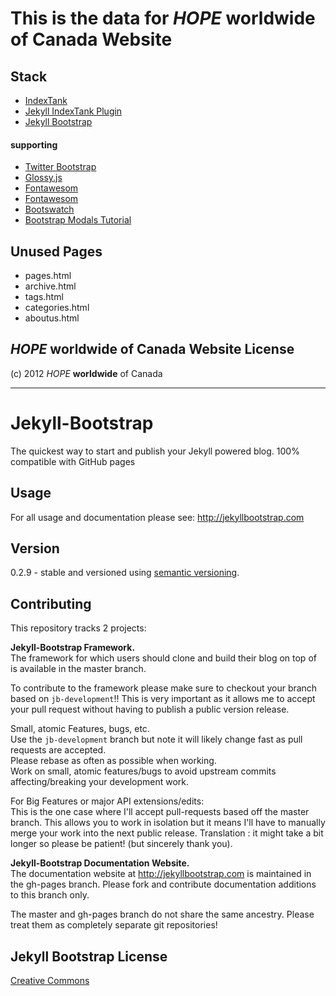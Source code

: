 # This is the data for *HOPE* __worldwide__ of Canada Website

## Stack
- [IndexTank](http://indextank.com)
- [Jekyll IndexTank Plugin](https://github.com/PascalW/jekyll_indextank)
- [Jekyll Bootstrap](http://jekyllbootstrap.com/)

#### supporting
- [Twitter Bootstrap](http://twitter.github.com/bootstrap/)
- [Glossy.js](http://www.netzgesta.de/glossy/)
- [Fontawesom](http://fortawesome.github.com/Font-Awesome/)
- [Fontawesom](http://fortawesome.github.com/Font-Awesome/)
- [Bootswatch](http://bootswatch.com/)
- [Bootstrap Modals Tutorial](http://www.w3resource.com/twitter-bootstrap/modals-tutorial.php)

## Unused Pages 
- pages.html
- archive.html
- tags.html
- categories.html
- aboutus.html

## *HOPE* __worldwide__ of Canada Website License

(c) 2012 *HOPE* __worldwide__ of Canada

--------------
# Jekyll-Bootstrap


The quickest way to start and publish your Jekyll powered blog. 100% compatible with GitHub pages

## Usage

For all usage and documentation please see: <http://jekyllbootstrap.com>

## Version

0.2.9 - stable and versioned using [semantic versioning](http://semver.org/).

## Contributing 

This repository tracks 2 projects:

 **Jekyll-Bootstrap Framework.**  
  The framework for which users should clone and build their blog on top of is available in the master branch.
  
  To contribute to the framework please make sure to checkout your branch based on `jb-development`!!
  This is very important as it allows me to accept your pull request without having to publish a public version release.
  
  Small, atomic Features, bugs, etc.   
  Use the `jb-development` branch but note it will likely change fast as pull requests are accepted.   
  Please rebase as often as possible when working.   
  Work on small, atomic features/bugs to avoid upstream commits affecting/breaking your development work.
  
  For Big Features or major API extensions/edits:   
  This is the one case where I'll accept pull-requests based off the master branch.
  This allows you to work in isolation but it means I'll have to manually merge your work into the next public release.
  Translation : it might take a bit longer so please be patient! (but sincerely thank you).
 
 **Jekyll-Bootstrap Documentation Website.**    
  The documentation website at <http://jekyllbootstrap.com> is maintained in the gh-pages branch.
  Please fork and contribute documentation additions to this branch only.

The master and gh-pages branch do not share the same ancestry. Please treat them as completely separate git repositories!


## Jekyll Bootstrap License

[Creative Commons](http://creativecommons.org/licenses/by-nc-sa/3.0/)
